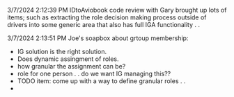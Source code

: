 3/7/2024 2:12:39 PM
IDtoAviobook code review with Gary brought up lots of items; such as extracting the role decision making process outside of drivers into some generic area that also has full IGA functionality . .

3/7/2024 2:13:51 PM
Joe's soapbox about grtoup membership:
 - IG solution is the right solution.
 - Does dynamic assingment of roles.
 - how granular the assignment can be?
  - role for one person . . do we want IG managing this??
  - TODO item: come up with a way to define granular roles . .
  -